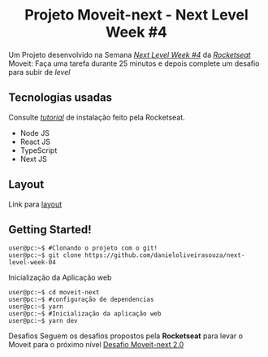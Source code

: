
<h1 align="center">Projeto Moveit-next - Next Level Week #4</h1>

Um Projeto desenvolvido na Semana *[Next Level Week \#4](https://nextlevelweek.com)* da *[Rocketseat](https://rocketseat.com.br/)*
Moveit: Faça uma tarefa durante 25 minutos e depois complete um desafio para subir de *level*

Tecnologias usadas
---
Consulte  *[tutorial](https://www.notion.so/Configura-es-do-ambiente-React-76f2963a042f45b9b9b567a2795945b8/)* de instalação feito pela Rocketseat.
+ Node JS
+ React JS
+ TypeScript
+ Next JS

Layout
---
Link para [layout](https://www.figma.com/file/5PjevQluBnPA65fo5nIJxy/Move.it-1.0-(Copy)?node-id=160%3A2761)

Getting Started!
---
```console
user@pc:~$ #Clonando o projeto com o git!
user@pc:~$ git clone https://github.com/danieloliveirasouza/next-level-week-04
```

Inicialização da Aplicação web
```console
user@pc:~$ cd moveit-next
user@pc:~$ #configuração de dependencias
user@pc:~$ yarn
user@pc:~$ #Inicialização da aplicação web
user@pc:~$ yarn dev
```
Desafios
Seguem os desafios propostos  pela **Rocketseat** para levar o Moveit para o próximo nível
[Desafio Moveit-next 2.0](https://www.notion.so/Configura-es-do-ambiente-React-76f2963a042f45b9b9b567a2795945b8)

<!--a>
Release Notes
---
Para informaçõs sobre novas funcionalidades  e correções de *bugs* leia as *[Notas de Lançamento](https://github.com/DanielOliveiraSouza/next-level-week-04/tree/main/docs/releases_notes.md)*<br/>
-->
